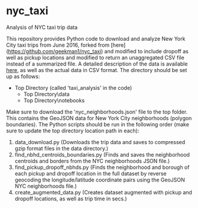 # nyc_taxi
Analysis of NYC taxi trip data

This repository provides Python code to download and analyze New York City taxi trips from June 2016, forked from [here] (https://github.com/geekman1/nyc_taxi) and modified to include dropoff as well as pickup locations and modified to return an unaggregated CSV file instead of a summarized file. A detailed description of the data is available [here](http://www.nyc.gov/html/tlc/html/about/trip_record_data.shtml), as well as the actual data in CSV format. The directory should be set up as follows:

- Top Directory (called 'taxi_analysis' in the code)
  - Top Directory\data
  - Top Directory\notebooks
  
Make sure to download the 'nyc_neighborhoods.json' file to the top folder. This contains the GeoJSON data for New York City neighborhoods (polygon boundaries). The Python scripts should be run in the following order (make sure to update the top directory location path in each):
  
1. data_download.py (Downloads the trip data and saves to compressed gzip format files in the data directory.)
2. find_nbhd_centroids_boundaries.py (Finds and saves the neighborhood centroids and borders from the NYC neighborhoods JSON file.)
3. find_pickup_dropoff_nbhds.py (Finds the neighborhood and borough of each pickup and dropoff location in the full dataset by reverse geocoding the longitude/latitude coordinate pairs using the GeoJSON NYC neighborhoods file.)
4. create_augmented_data.py (Creates dataset augmented with pickup and dropoff locations, as well as trip time in secs.)


